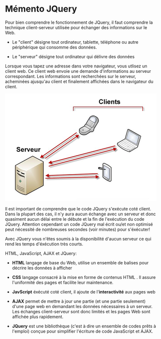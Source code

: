 # Mémento JQuery

Pour bien comprendre le fonctionnement de JQuery, il faut comprendre la technique client-serveur utilisée pour échanger des informations sur le Web.

* Le "client" désigne tout ordinateur, tablette, téléphone  ou autre périphérique qui consomme des données.

* Le "serveur" désigne tout ordinateur qui délivre des données

Lorsque vous tapez une adresse dans votre navigateur, vous utlisez un client web. Ce client web envoie une demande d'informations au serveur correspondant. Les informations sont recherchées sur le serveur, acheminées ajusqu'au client et finalement affichées dans le navigateur du client.

![client_serveur](client_serveur.png)

Il est important de comprendre que le code JQuery s'exécute coté client. Dans la plupart des cas, il n'y aura aucun échange avec un serveur et donc quasiment aucun délai entre le débute et la fin de l'exécution du code JQuery. Attention cependant un code JQuery mal écrit ou/et non optimisé peut nécessité de nombreuses secondes (voir minutes) pour s'éxécuter!

Avec JQuery vous n'êtes soumis à la disponibilité d'aucun serveur ce qui rend les temps d'éxécution très courts.

HTML, JavaScript, AJAX et JQuery:

* **HTML** langage de base du Web, utilise un ensemble de balises pour décrire les données à afficher

* **CSS** langage consacré à la mise en forme de contenus HTML . Il assure l'uniformité des pages et facilite leur maintenance.

* **JavScript** éxécuté coté client, il ajoute de l'__interactivité__ aux pages web

* **AJAX** permet de mettre à jour une partie (et une partie seulement) d'une page web en demandant les données nécessaires à un serveur. Les échanges client-serveur sont donc limités et les pages Web sont affichée plus rapidement.

* **JQuery** est une bibliothèque (c'est à dire un ensemble de codes prêts à l'emploi) conçue pour simplifier l'écriture de code JavaScript et AJAX.

![]()
